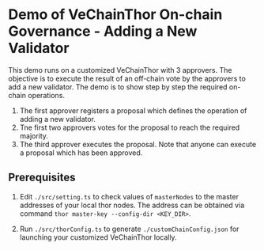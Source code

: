 # Demo of VeChainThor On-chain Governance - Adding a New Validator

This demo runs on a customized VeChainThor with 3 approvers. The objective is to execute the result of an off-chain vote by the approvers to add a new validator. The demo is to show step by step the required on-chain operations.
 
1. The first approver registers a proposal which defines the operation of adding a new validator.
2. Tne first two approvers votes for the proposal to reach the required majority.
3. The third approver executes the proposal. Note that anyone can execute a proposal which has been approved.

## Prerequisites

1. Edit `./src/setting.ts` to check values of `masterNodes` to the master addresses of your local thor nodes. The address can be obtained via command `thor master-key --config-dir <KEY_DIR>`.

2. Run `./src/thorConfig.ts` to generate `./customChainConfig.json` for launching your customized VeChainThor locally.